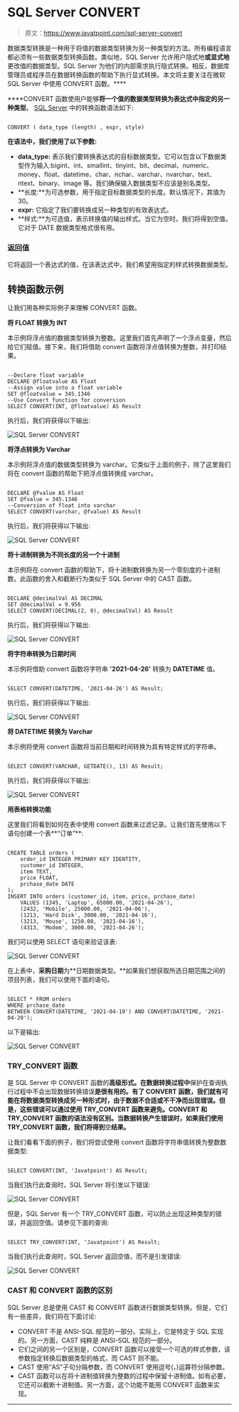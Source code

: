 # SQL Server CONVERT

> 原文：<https://www.javatpoint.com/sql-server-convert>

数据类型转换是一种用于将值的数据类型转换为另一种类型的方法。所有编程语言都必须有一些数据类型转换函数。类似地，SQL Server 允许用户隐式地**或显式地**更改值的数据类型。SQL Server 为他们的内部需求执行隐式转换。相反，数据库管理员或程序员在数据转换函数的帮助下执行显式转换。本文将主要关注在微软 SQL Server 中使用 CONVERT 函数。****

 ****CONVERT 函数使用户能够**将一个值的数据类型转换为表达式中指定的另一种类型**。 [SQL Server](https://www.javatpoint.com/sql-server-tutorial) 中的转换函数语法如下:

```

CONVERT ( data_type (length) , expr, style)

```

**在语法中，我们使用了以下参数:**

*   **data_type:** 表示我们要转换表达式的目标数据类型。它可以包含以下数据类型作为输入:bigint、int、smallint、tinyint、bit、decimal、numeric、money、float、datetime、char、nchar、varchar、nvarchar、text、ntext、binary、image 等。我们确保输入数据类型不应该是别名类型。
*   **长度:**为可选参数，用于指定目标数据类型的长度。默认情况下，其值为 30。
*   **expr:** 它指定了我们要转换成另一种类型的有效表达式。
*   **样式:**为可选值，表示转换值的输出样式。当它为空时，我们将得到空值。它对于 DATE 数据类型格式很有用。

### 返回值

它将返回一个表达式的值，在该表达式中，我们希望用指定的样式转换数据类型。

## 转换函数示例

让我们用各种实际例子来理解 CONVERT 函数。

**将 FLOAT 转换为 INT**

本示例将浮点值的数据类型转换为整数。这里我们首先声明了一个浮点变量，然后给它们赋值。接下来，我们将借助 convert 函数将浮点值转换为整数，并打印结果。

```

--Declare float variable
DECLARE @floatvalue AS Float
--Assign value into a float variable
SET @floatvalue = 345.1346 
--Use Convert function for conversion
SELECT CONVERT(INT, @floatvalue) AS Result

```

执行后，我们将获得以下输出:

![SQL Server CONVERT](img/cea227afac897de813ff1fbd710be75d.png)

**将浮点转换为 Varchar**

本示例将浮点值的数据类型转换为 varchar。它类似于上面的例子，除了这里我们将在 convert 函数的帮助下把浮点值转换成 varchar。

```

DECLARE @fvalue AS Float
SET @fvalue = 345.1346 
--Conversion of float into varchar
SELECT CONVERT(varchar, @fvalue) AS Result

```

执行后，我们将获得以下输出:

![SQL Server CONVERT](img/f7184e1415cb857e8b028e624afdc0a3.png)

**将十进制转换为不同长度的另一个十进制**

本示例将在 convert 函数的帮助下，将十进制数转换为另一个零刻度的十进制数。此函数的舍入和截断行为类似于 SQL Server 中的 CAST 函数。

```

DECLARE @decimalVal AS DECIMAL
SET @decimalVal = 9.956
SELECT CONVERT(DECIMAL(2, 0), @decimalVal) AS Result

```

执行后，我们将获得以下输出:

![SQL Server CONVERT](img/d9091a0c7c4cbe130ca37ad906c6bf3d.png)

**将字符串转换为日期时间**

本示例将借助 convert 函数将字符串 **'2021-04-26'** 转换为 **DATETIME** 值。

```

SELECT CONVERT(DATETIME, '2021-04-26') AS Result;

```

执行后，我们将获得以下输出:

![SQL Server CONVERT](img/e47261afff1c3fe0a221667bc21921e3.png)

**将 DATETIME 转换为 Varchar**

本示例将使用 convert 函数将当前日期和时间转换为具有特定样式的字符串。

```

SELECT CONVERT(VARCHAR, GETDATE(), 13) AS Result;

```

执行后，我们将获得以下输出:

![SQL Server CONVERT](img/cb16c8283e3d64f9e7ff26a24b0adfaf.png)

**用表格转换功能**

这里我们将看到如何在表中使用 convert 函数来过滤记录。让我们首先使用以下语句创建一个表**“订单”**:

```

CREATE TABLE orders (
    order_id INTEGER PRIMARY KEY IDENTITY,
    customer_id INTEGER,
    item TEXT,
    price FLOAT,
	prchase_date DATE
);
INSERT INTO orders (customer_id, item, price, prchase_date)
    VALUES (1345, 'Laptop', 65000.00, '2021-04-26'),
	(2432, 'Mobile', 25000.00, '2021-04-06'),
    (1213, 'Hard Disk', 3000.00, '2021-04-16'),
	(3213, 'Mouse', 1250.00, '2021-04-16'),
	(4313, 'Modem', 3000.00, '2021-04-26');

```

我们可以使用 SELECT 语句来验证该表:

![SQL Server CONVERT](img/ce5fe276aef5aca0fb751d92237111f7.png)

在上表中，**采购日期**为**日期数据类型。**如果我们想获取所选日期范围之间的项目列表，我们可以使用下面的语句。

```

SELECT * FROM orders   
WHERE prchase_date   
BETWEEN CONVERT(DATETIME, '2021-04-10') AND CONVERT(DATETIME, '2021-04-20');

```

以下是输出:

![SQL Server CONVERT](img/32bf5ed082ec5830cde0423cbe5bea96.png)

### TRY_CONVERT 函数

是 SQL Server 中 CONVERT 函数的**高级形式。在数据转换过程中**保护在查询执行过程中不会出现数据转换错误**是很有用的。有了 CONVERT 函数，我们就有可能在将数据类型转换成另一种形式时，由于数据不合适或不干净而出现错误。但是，这些错误可以通过使用 TRY_CONVERT 函数来避免。CONVERT 和 TRY_CONVERT 函数的语法没有区别。当数据转换产生错误时，如果我们使用 TRY_CONVERT 函数，我们将得到**空**结果。**

让我们看看下面的例子，我们将尝试使用 convert 函数将字符串值转换为整数数据类型:

```

SELECT CONVERT(INT, 'Javatpoint') AS Result;

```

当我们执行此查询时，SQL Server 将引发以下错误:

![SQL Server CONVERT](img/229d2ae61b24087e615c1f9eb05c4d7f.png)

但是，SQL Server 有一个 TRY_CONVERT 函数，可以防止出现这种类型的错误，并返回空值。请参见下面的查询:

```

SELECT TRY_CONVERT(INT, 'Javatpoint') AS Result;

```

当我们执行此查询时，SQL Server 返回空值，而不是引发错误:

![SQL Server CONVERT](img/f4821bea2150aeed25481b5be14a1143.png)

### CAST 和 CONVERT 函数的区别

SQL Server 总是使用 CAST 和 CONVERT 函数进行数据类型转换。但是，它们有一些差异，我们将在下面讨论:

*   CONVERT 不是 ANSI-SQL 规范的一部分。实际上，它是特定于 SQL 实现的。另一方面，CAST 纯粹是 ANSI-SQL 规范的一部分。
*   它们之间的另一个区别是，CONVERT 函数可以接受一个可选的样式参数，该参数指定转换后数据类型的格式，而 CAST 则不能。
*   CAST 使用“AS”子句分隔参数，而 CONVERT 使用逗号(，)运算符分隔参数。
*   CAST 函数可以在将十进制值转换为整数的过程中保留十进制值。如有必要，它还可以截断十进制值。另一方面，这个功能不能用 CONVERT 函数来实现。

* * *****